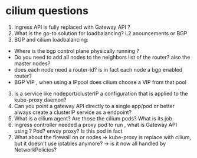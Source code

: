 # cilium questions
1. Ingress API is fully replaced with Gateway API ?
2. What is the go-to solution for loadbalancing? L2 anouncements or BGP
3. BGP and cilium loadbalancing:
  - Where is the bgp control plane physically running ?
  - Do you need to add all nodes to the neighbors list of the router? also the master nodes?
  - does each node need a router-id? is in fact each node a bgp enabled router?
  - BGP VIP , when using a IPpool does cilium choose a VIP from that pool
3. Is a service like nodeport/clusterIP a configuration that is applied to the kube-proxy daemon?
4. Can you point a gateway API directly to a single app/pod or better always create a clusterIP service as a endpoint?
5. What is a cilium agent? Are those the cilium pods? What is its job
6. Ingress controller needed a proxy pod to run , what is Gateway API using ? Pod? envoy proxy? Is this pod in fact 
7. What about the firewall on or nodes => kube-proxy is replace with cilium, but it doesn't use iptables anymore? -> is it now all handled by NetworkPolicies?
